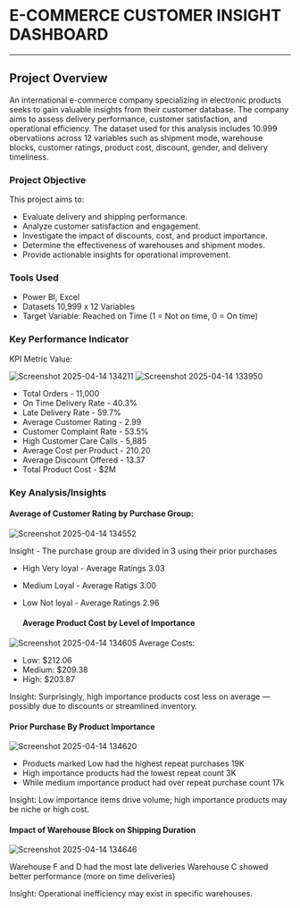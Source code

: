 # E-COMMERCE CUSTOMER INSIGHT DASHBOARD
---
## Project Overview
An international e-commerce company specializing in electronic products seeks to gain valuable insights from their customer database. The company aims to assess delivery performance, customer satisfaction, and operational efficiency.
The dataset used for this analysis includes 10.999 obervatiions across 12 variables such as shipment mode, warehouse blocks, customer ratings, product cost, discount, gender, and delivery timeliness.

### Project Objective
This project aims to:
- Evaluate delivery and shipping performance.
- Analyze customer satisfaction and engagement.
- Investigate the impact of discounts, cost, and product importance.
- Determine the effectiveness of warehouses and shipment modes.
- Provide actionable insights for operational improvement.

 ### Tools Used
 - Power BI, Excel
 - Datasets 10,999 x 12 Variables
 - Target Variable: Reached on Time (1 = Not on time, 0 = On time)

### Key Performance Indicator
KPI	Metric	Value: 

![Screenshot 2025-04-14 134211](https://github.com/user-attachments/assets/cd2ec486-7376-47b7-9cf5-f2d26eec122f)
![Screenshot 2025-04-14 133950](https://github.com/user-attachments/assets/e77e326f-1e9d-414b-99b1-9045ea0b5a85)

- Total Orders - 11,000
- On Time Delivery Rate - 40.3%
- Late Delivery Rate - 59.7%
- Average Customer Rating -	2.99
- Customer Complaint Rate -	53.5%
- High Customer Care Calls - 5,885
- Average Cost per Product - 210.20
- Average Discount Offered - 13.37
- Total Product Cost - $2M


### Key Analysis/Insights


#### Average of Customer Rating by Purchase Group:

![Screenshot 2025-04-14 134552](https://github.com/user-attachments/assets/885d7447-2720-4159-bd57-c3d8e406e322)

Insight - The purchase group are divided in 3 using their prior purchases
- High Very loyal - Average Ratings 3.03
- Medium Loyal - Average Ratigs 3.00
- Low Not loyal - Average Ratings 2.96

  #### Average Product Cost by Level of Importance
![Screenshot 2025-04-14 134605](https://github.com/user-attachments/assets/279c73c0-fbef-4aa8-a0c1-9f7e4d1cb61d)
  Average Costs:
- Low: $212.06
- Medium: $209.38
- High: $203.87

Insight: Surprisingly, high importance products cost less on average — possibly due to discounts or streamlined inventory.

#### Prior Purchase By Product Importance
![Screenshot 2025-04-14 134620](https://github.com/user-attachments/assets/faac5972-d9d0-4103-8440-71d12982cf8f)

- Products marked Low had the highest repeat purchases 19K
- High importance products had the lowest repeat count 3K
- While medium importance product had over repeat purchase count 17k

Insight: Low importance items drive volume; high importance products may be niche or high cost.


#### Impact of Warehouse Block on Shipping Duration 
![Screenshot 2025-04-14 134646](https://github.com/user-attachments/assets/6c4a134e-9758-4f78-afca-81e254524400)

Warehouse F and D had the most late deliveries
Warehouse C showed better performance (more on time deliveries)

Insight: Operational inefficiency may exist in specific warehouses.


  

  
